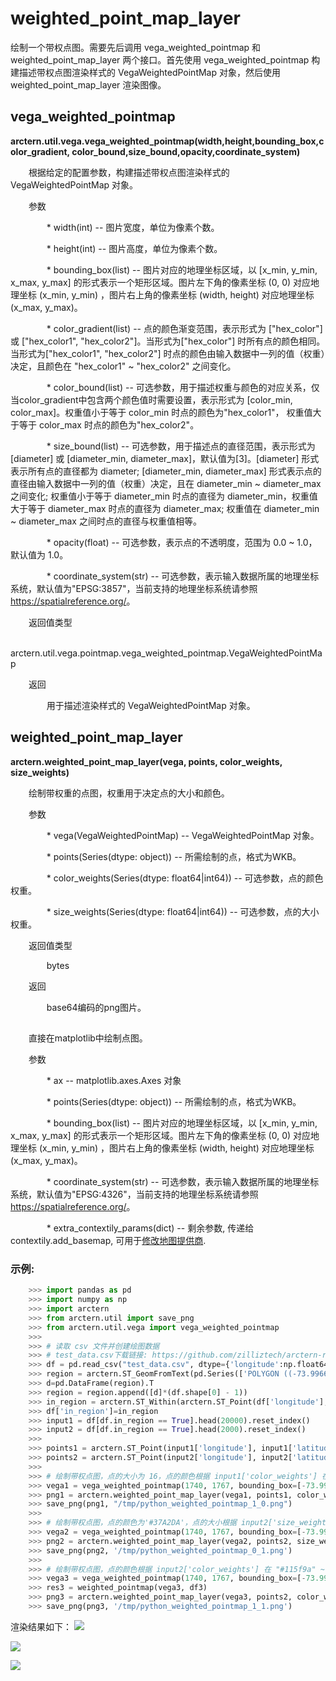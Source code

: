 # weighted_point_map_layer

绘制一个带权点图。需要先后调用 vega_weighted_pointmap 和 weighted_point_map_layer 两个接口。首先使用 vega_weighted_pointmap 构建描述带权点图渲染样式的 VegaWeightedPointMap 对象，然后使用 weighted_point_map_layer 渲染图像。

## vega_weighted_pointmap 

**arctern.util.vega.vega_weighted_pointmap(width,height,bounding_box,color_gradient,
color_bound,size_bound,opacity,coordinate_system)**

&#x2002; &#x2003; 根据给定的配置参数，构建描述带权点图渲染样式的 VegaWeightedPointMap 对象。

&#x2002; &#x2003; 参数

&#x2002; &#x2003; &#x2002; &#x2003; * width(int) -- 图片宽度，单位为像素个数。

&#x2002; &#x2003; &#x2002; &#x2003; * height(int) -- 图片高度，单位为像素个数。

&#x2002; &#x2003; &#x2002; &#x2003; * bounding_box(list) -- 图片对应的地理坐标区域，以 [x_min, y_min, x_max, y_max] 的形式表示一个矩形区域。图片左下角的像素坐标 (0, 0) 对应地理坐标 (x_min, y_min) ，图片右上角的像素坐标 (width, height) 对应地理坐标 (x_max, y_max)。

&#x2002; &#x2003; &#x2002; &#x2003; * color_gradient(list) -- 点的颜色渐变范围，表示形式为 ["hex_color"] 或 ["hex_color1", "hex_color2"]。当形式为["hex_color"] 时所有点的颜色相同。当形式为["hex_color1", "hex_color2"] 时点的颜色由输入数据中一列的值（权重）决定，且颜色在 "hex_color1" ~ "hex_color2" 之间变化。

&#x2002; &#x2003; &#x2002; &#x2003; * color_bound(list) -- 可选参数，用于描述权重与颜色的对应关系，仅当color_gradient中包含两个颜色值时需要设置，表示形式为 [color_min, color_max]。权重值小于等于 color_min 时点的颜色为"hex_color1"， 权重值大于等于 color_max 时点的颜色为"hex_color2"。

&#x2002; &#x2003; &#x2002; &#x2003; * size_bound(list) -- 可选参数，用于描述点的直径范围，表示形式为 [diameter] 或 [diameter_min, diameter_max]，默认值为[3]。[diameter] 形式表示所有点的直径都为 diameter; [diameter_min, diameter_max] 形式表示点的直径由输入数据中一列的值（权重）决定，且在 diameter_min ~ diameter_max 之间变化; 权重值小于等于 diameter_min 时点的直径为 diameter_min，权重值大于等于 diameter_max 时点的直径为 diameter_max; 权重值在 diameter_min ~ diameter_max 之间时点的直径与权重值相等。

&#x2002; &#x2003; &#x2002; &#x2003; * opacity(float) -- 可选参数，表示点的不透明度，范围为 0.0 ~ 1.0，默认值为 1.0。

&#x2002; &#x2003; &#x2002; &#x2003; * coordinate_system(str) -- 可选参数，表示输入数据所属的地理坐标系统，默认值为"EPSG:3857"，当前支持的地理坐标系统请参照 <https://spatialreference.org/>。


&#x2002; &#x2003; 返回值类型
   
&#x2002; &#x2003; &#x2002; &#x2003; arctern.util.vega.pointmap.vega_weighted_pointmap.VegaWeightedPointMap


&#x2002; &#x2003; 返回

&#x2002; &#x2003; &#x2002; &#x2003; 用于描述渲染样式的 VegaWeightedPointMap 对象。



## weighted_point_map_layer 

**arctern.weighted_point_map_layer(vega, points, color_weights, size_weights)**

&#x2002; &#x2003; 绘制带权重的点图，权重用于决定点的大小和颜色。

&#x2002; &#x2003; 参数

&#x2002; &#x2003; &#x2002; &#x2003; * vega(VegaWeightedPointMap) -- VegaWeightedPointMap 对象。

&#x2002; &#x2003; &#x2002; &#x2003; * points(Series(dtype: object)) -- 所需绘制的点，格式为WKB。

&#x2002; &#x2003; &#x2002; &#x2003; * color_weights(Series(dtype: float64|int64)) -- 可选参数，点的颜色权重。

&#x2002; &#x2003; &#x2002; &#x2003; * size_weights(Series(dtype: float64|int64)) -- 可选参数，点的大小权重。


&#x2002; &#x2003; 返回值类型
   
&#x2002; &#x2003; &#x2002; &#x2003; bytes


&#x2002; &#x2003; 返回

&#x2002; &#x2003; &#x2002; &#x2003; base64编码的png图片。

## 

&#x2002; &#x2003; 直接在matplotlib中绘制点图。

&#x2002; &#x2003; 参数

&#x2002; &#x2003; &#x2002; &#x2003; * ax -- matplotlib.axes.Axes 对象

&#x2002; &#x2003; &#x2002; &#x2003; * points(Series(dtype: object)) -- 所需绘制的点，格式为WKB。

&#x2002; &#x2003; &#x2002; &#x2003; * bounding_box(list) -- 图片对应的地理坐标区域，以 [x_min, y_min, x_max, y_max] 的形式表示一个矩形区域。图片左下角的像素坐标 (0, 0) 对应地理坐标 (x_min, y_min) ，图片右上角的像素坐标 (width, height) 对应地理坐标 (x_max, y_max)。

&#x2002; &#x2003; &#x2002; &#x2003; * coordinate_system(str) -- 可选参数，表示输入数据所属的地理坐标系统，默认值为"EPSG:4326"，当前支持的地理坐标系统请参照 <https://spatialreference.org/>。

&#x2002; &#x2003; &#x2002; &#x2003; * extra_contextily_params(dict) -- 剩余参数, 传递给 contextily.add_basemap, 可用于[修改地图提供商](https://contextily.readthedocs.io/en/latest/providers_deepdive.html).



### 示例:

  ```python
      >>> import pandas as pd
      >>> import numpy as np
      >>> import arctern
      >>> from arctern.util import save_png
      >>> from arctern.util.vega import vega_weighted_pointmap
      >>> 
      >>> # 读取 csv 文件并创建绘图数据
      >>> # test_data.csv下载链接: https://github.com/zilliztech/arctern-resources/raw/benchmarks/benchmarks/dataset/layer_rendering_test_data/test_data.csv
      >>> df = pd.read_csv("test_data.csv", dtype={'longitude':np.float64, 'latitude':np.float64, 'color_weights':np.float64, 'size_weights':np.float64, 'region_boundaries':np.object})
      >>> region = arctern.ST_GeomFromText(pd.Series(['POLYGON ((-73.99668712186558 40.72972339069935, -73.99668712186558 40.7345193345495, -73.99045479584949 40.7345193345495, -73.99045479584949 40.72972339069935, -73.99668712186558 40.72972339069935))']))
      >>> d=pd.DataFrame(region).T
      >>> region = region.append([d]*(df.shape[0] - 1))
      >>> in_region = arctern.ST_Within(arctern.ST_Point(df['longitude'], df['latitude']), region[0])
      >>> df['in_region']=in_region
      >>> input1 = df[df.in_region == True].head(20000).reset_index()
      >>> input2 = df[df.in_region == True].head(2000).reset_index()
      >>> 
      >>> points1 = arctern.ST_Point(input1['longitude'], input1['latitude'])
      >>> points2 = arctern.ST_Point(input2['longitude'], input2['latitude'])
      >>> 
      >>> # 绘制带权点图，点的大小为 16，点的颜色根据 input1['color_weights'] 在 "#115f9a" ~ "#d0f400" 之间变化
      >>> vega1 = vega_weighted_pointmap(1740, 1767, bounding_box=[-73.99668712186558,40.72972339069935,-73.99045479584949,40.7345193345495], color_gradient=["#115f9a", "#d0f400"], color_bound=[2.5,15], size_bound=[16], opacity=1.0, coordinate_system="EPSG:4326")
      >>> png1 = arctern.weighted_point_map_layer(vega1, points1, color_weights=input1['color_weights'])
      >>> save_png(png1, "/tmp/python_weighted_pointmap_1_0.png")  
      >>> 
      >>> # 绘制带权点图，点的颜色为'#37A2DA'，点的大小根据 input2['size_weights'] 在 15 ~ 50 之间变化
      >>> vega2 = vega_weighted_pointmap(1740, 1767, bounding_box=[-73.99668712186558,40.72972339069935,-73.99045479584949,40.7345193345495], color_gradient=["#37A2DA"], size_bound=[15, 50], opacity=1.0, coordinate_system="EPSG:4326")
      >>> png2 = arctern.weighted_point_map_layer(vega2, points2, size_weights=input2['size_weights'])
      >>> save_png(png2, '/tmp/python_weighted_pointmap_0_1.png')  
      >>> 
      >>> # 绘制带权点图，点的颜色根据 input2['color_weights'] 在 "#115f9a" ~ "#d0f400" 之间变化，点的大小根据 input2['size_weights'] 在 15 ~ 50 之间变化
      >>> vega3 = vega_weighted_pointmap(1740, 1767, bounding_box=[-73.99668712186558,40.72972339069935,-73.99045479584949,40.7345193345495], color_gradient=["#115f9a", "#d0f400"], color_bound=[2.5,15], size_bound=[15, 50], opacity=1.0, coordinate_system="EPSG:4326")
      >>> res3 = weighted_pointmap(vega3, df3)
      >>> png3 = arctern.weighted_point_map_layer(vega3, points2, color_weights=input2['color_weights'], size_weights=input2['size_weights'])
      >>> save_png(png3, '/tmp/python_weighted_pointmap_1_1.png')
   ```

渲染结果如下：
![](../../../../../../../img/render/python/python_weighted_pointmap_1_0.png)

![](../../../../../../../img/render/python/python_weighted_pointmap_0_1.png)

![](../../../../../../../img/render/python/python_weighted_pointmap_1_1.png)